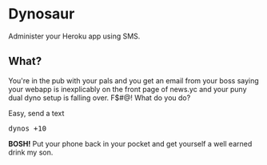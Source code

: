 # Dynosaur

Administer your Heroku app using SMS.

## What?

You're in the pub with your pals and you get an email from your boss saying your webapp is inexplicably on the front page of news.yc and your puny dual dyno setup is falling over. F$#@! What do you do?

Easy, send a text

<pre>dynos +10</pre>

__BOSH!__ Put your phone back in your pocket and get yourself a well earned drink my son.

